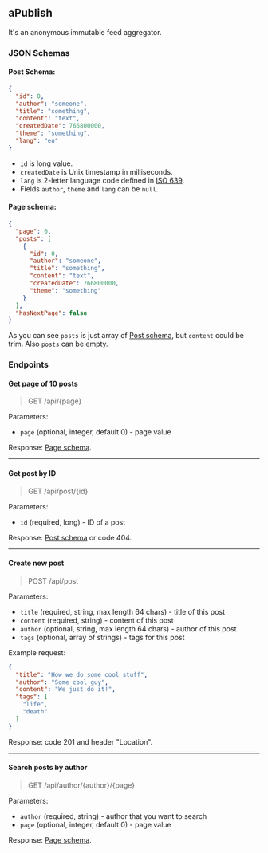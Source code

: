 ## aPublish

It's an anonymous immutable feed aggregator.

### JSON Schemas

#### Post Schema:
```json
{
  "id": 0,
  "author": "someone",
  "title": "something",
  "content": "text",
  "createdDate": 766800000,
  "theme": "something",
  "lang": "en"
}
```
* `id` is long value.
* `createdDate` is Unix timestamp in milliseconds.
* `lang` is 2-letter language code defined in [ISO 639](https://en.wikipedia.org/wiki/ISO_639).
* Fields `author`, `theme` and `lang` can be `null`.


#### Page schema:
```json
{
  "page": 0,
  "posts": [
    {
      "id": 0,
      "author": "someone",
      "title": "something",
      "content": "text",
      "createdDate": 766800000,
      "theme": "something"
    }
  ],
  "hasNextPage": false
}
```
As you can see `posts` is just array of [Post schema](#post-schema), but `content` could be trim.
Also `posts` can be empty.

### Endpoints

#### Get page of 10 posts
> GET /api/{page}

Parameters:
* `page` (optional, integer, default 0) - page value

Response: [Page schema](#page-schema).

---
#### Get post by ID
> GET /api/post/{id}

Parameters:
* `id` (required, long) - ID of a post

Response: [Post schema](#post-schema) or code 404.

---
#### Create new post
> POST /api/post

Parameters:
* `title` (required, string, max length 64 chars) - title of this post
* `content` (required, string) - content of this post
* `author` (optional, string, max length 64 chars) - author of this post
* `tags` (optional, array of strings) - tags for this post

Example request:
```json
{
  "title": "How we do some cool stuff",
  "author": "Some cool guy",
  "content": "We just do it!",
  "tags": [
    "life",
    "death"
  ]
}
```

Response:
code 201 and header "Location". 

---
#### Search posts by author
> GET /api/author/{author}/{page}

Parameters:
* `author` (required, string) - author that you want to search
* `page` (optional, integer, default 0) - page value

Response: [Page schema](#page-schema).